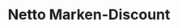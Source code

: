 ---
title: "Netto Marken-Discount"
url: /stockstadt-am-rhein/netto-marken-discount/
shop: Supermarkt
---